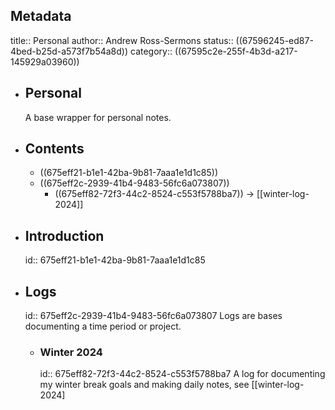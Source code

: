 ## Metadata
title:: Personal
author:: Andrew Ross-Sermons
status:: ((67596245-ed87-4bed-b25d-a573f7b54a8d))
category:: ((67595c2e-255f-4b3d-a217-145929a03960))
- ## Personal
  A base wrapper for personal notes.
- ## Contents
	- ((675eff21-b1e1-42ba-9b81-7aaa1e1d1c85))
	- ((675eff2c-2939-41b4-9483-56fc6a073807))
		- ((675eff82-72f3-44c2-8524-c553f5788ba7)) -> [[winter-log-2024]]
- ## Introduction
  id:: 675eff21-b1e1-42ba-9b81-7aaa1e1d1c85
- ## Logs
  id:: 675eff2c-2939-41b4-9483-56fc6a073807
  Logs are bases documenting a time period or project.
	- ### Winter 2024
	  id:: 675eff82-72f3-44c2-8524-c553f5788ba7
	  A log for documenting my winter break goals and making daily notes, see [[winter-log-2024]
